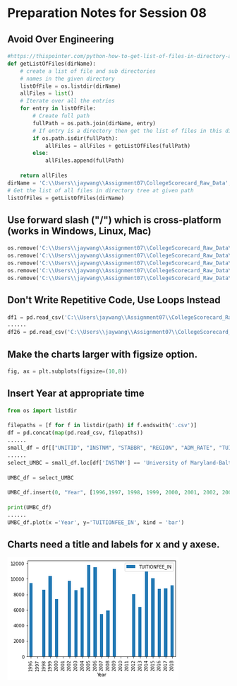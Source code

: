 # Preparation Notes for Session 08
## Avoid Over Engineering
```python
#https://thispointer.com/python-how-to-get-list-of-files-in-directory-and-sub-directories/
def getListOfFiles(dirName):
    # create a list of file and sub directories 
    # names in the given directory 
    listOfFile = os.listdir(dirName)
    allFiles = list()
    # Iterate over all the entries
    for entry in listOfFile:
        # Create full path
        fullPath = os.path.join(dirName, entry)
        # If entry is a directory then get the list of files in this directory 
        if os.path.isdir(fullPath):
            allFiles = allFiles + getListOfFiles(fullPath)
        else:
            allFiles.append(fullPath)
                
    return allFiles
dirName = 'C:\\Users\\jaywang\\Assignment07\CollegeScorecard_Raw_Data';
# Get the list of all files in directory tree at given path
listOfFiles = getListOfFiles(dirName)
```

## Use forward slash ("/") which is cross-platform (works in Windows, Linux, Mac)

```python
os.remove('C:\\Users\\jaywang\\Assignment07\\CollegeScorecard_Raw_Data\\data.yaml')
os.remove('C:\\Users\\jaywang\\Assignment07\\CollegeScorecard_Raw_Data\\Crosswalks.zip')
os.remove('C:\\Users\\jaywang\\Assignment07\\CollegeScorecard_Raw_Data\\a.DS_Store')
os.remove('C:\\Users\\jaywang\\Assignment07\\CollegeScorecard_Raw_Data\\FieldOfStudyData1415_1516_PP.csv')
os.remove('C:\\Users\\jaywang\\Assignment07\\CollegeScorecard_Raw_Data\\FieldOfStudyData1516_1617_PP.csv')
```
## Don't Write Repetitive Code, Use Loops Instead

```python
df1 = pd.read_csv('C:\\Users\jaywang\\Assignment07\\CollegeScorecard_Raw_Data\\MERGED1996_97_PP.csv', usecols = ["UNITID", "INSTNM", "STABBR", "REGION", "ADM_RATE", "TUITIONFEE_IN"])
......
df26 = pd.read_csv('C:\\Users\\jaywang\\Assignment07\\CollegeScorecard_Raw_Data\\MERGED2018_19_PP.csv', usecols = ["UNITID", "INSTNM", "STABBR", "REGION", "ADM_RATE", "TUITIONFEE_IN"])
```
## Make the charts larger with figsize option.
```python
fig, ax = plt.subplots(figsize=(10,8))
```
## Insert Year at appropriate time
```python
from os import listdir

filepaths = [f for f in listdir(path) if f.endswith('.csv')]
df = pd.concat(map(pd.read_csv, filepaths))
......
small_df = df[["UNITID", "INSTNM", "STABBR", "REGION", "ADM_RATE", "TUITIONFEE_IN"]]
......
select_UMBC = small_df.loc[df['INSTNM'] == 'University of Maryland-Baltimore County']

UMBC_df = select_UMBC

UMBC_df.insert(0, "Year", [1996,1997, 1998, 1999, 2000, 2001, 2002, 2003, 2004, 2005, 2006, 2007, 2008, 2009, 2010, 2011, 2012, 2013, 2014, 2015, 2016, 2017, 2018], True) 

print(UMBC_df)
......
UMBC_df.plot(x ='Year', y='TUITIONFEE_IN', kind = 'bar')
```
## Charts need a title and labels for x and y axese.
![](images/years_messed_up.png)
